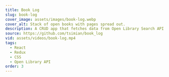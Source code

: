 ```yaml
---
title: Book Log
slug: book-log
cover_image: assets/images/book-log.webp
cover_alt: Stack of open books with pages spread out.
description: A CRUD app that fetches data from Open Library Search API.
source: https://github.com/tsimian/book_log
vid: assets/videos/book-log.mp4
tags:
  - React
  - Redux
  - CSS
  - Open Library API
order: 3
---
```

